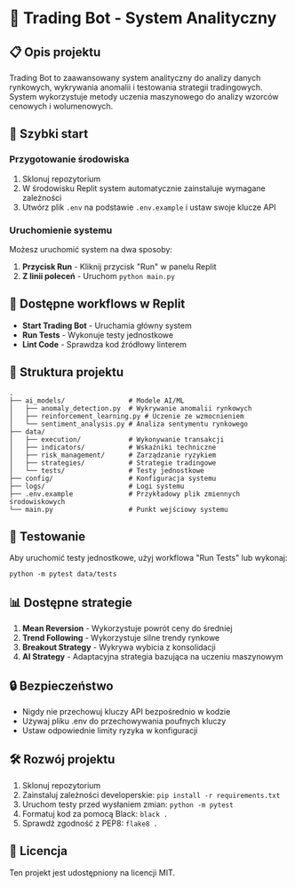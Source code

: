 # 🤖 Trading Bot - System Analityczny

## 📋 Opis projektu

Trading Bot to zaawansowany system analityczny do analizy danych rynkowych, wykrywania anomalii i testowania strategii tradingowych. System wykorzystuje metody uczenia maszynowego do analizy wzorców cenowych i wolumenowych.

## 🚀 Szybki start

### Przygotowanie środowiska

1. Sklonuj repozytorium
2. W środowisku Replit system automatycznie zainstaluje wymagane zależności
3. Utwórz plik `.env` na podstawie `.env.example` i ustaw swoje klucze API

### Uruchomienie systemu

Możesz uruchomić system na dwa sposoby:

1. **Przycisk Run** - Kliknij przycisk "Run" w panelu Replit
2. **Z linii poleceń** - Uruchom `python main.py`

## 🧰 Dostępne workflows w Replit

- **Start Trading Bot** - Uruchamia główny system
- **Run Tests** - Wykonuje testy jednostkowe
- **Lint Code** - Sprawdza kod źródłowy linterem

## 📁 Struktura projektu

```
.
├── ai_models/                # Modele AI/ML
│   ├── anomaly_detection.py  # Wykrywanie anomalii rynkowych
│   ├── reinforcement_learning.py # Uczenie ze wzmocnieniem
│   └── sentiment_analysis.py # Analiza sentymentu rynkowego
├── data/
│   ├── execution/            # Wykonywanie transakcji
│   ├── indicators/           # Wskaźniki techniczne
│   ├── risk_management/      # Zarządzanie ryzykiem
│   ├── strategies/           # Strategie tradingowe
│   └── tests/                # Testy jednostkowe
├── config/                   # Konfiguracja systemu
├── logs/                     # Logi systemu
├── .env.example              # Przykładowy plik zmiennych środowiskowych
└── main.py                   # Punkt wejściowy systemu
```

## 🧪 Testowanie

Aby uruchomić testy jednostkowe, użyj workflowa "Run Tests" lub wykonaj:

```
python -m pytest data/tests
```

## 📊 Dostępne strategie

1. **Mean Reversion** - Wykorzystuje powrót ceny do średniej
2. **Trend Following** - Wykorzystuje silne trendy rynkowe
3. **Breakout Strategy** - Wykrywa wybicia z konsolidacji
4. **AI Strategy** - Adaptacyjna strategia bazująca na uczeniu maszynowym

## 🔒 Bezpieczeństwo

- Nigdy nie przechowuj kluczy API bezpośrednio w kodzie
- Używaj pliku .env do przechowywania poufnych kluczy
- Ustaw odpowiednie limity ryzyka w konfiguracji

## 🛠 Rozwój projektu

1. Sklonuj repozytorium
2. Zainstaluj zależności developerskie: `pip install -r requirements.txt`
3. Uruchom testy przed wysłaniem zmian: `python -m pytest`
4. Formatuj kod za pomocą Black: `black .`
5. Sprawdź zgodność z PEP8: `flake8 .`

## 📝 Licencja

Ten projekt jest udostępniony na licencji MIT.